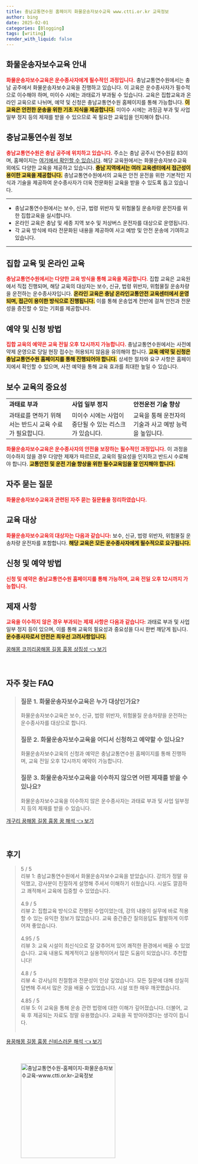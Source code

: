 ```yaml
---
title: 충남교통연수원 홈페이지 화물운송자보수교육 www.ctti.or.kr 교육정보
author: bing
date: 2025-02-01
categories: [Blogging]
tags: [writing]
render_with_liquid: false
---
```



<h2 id='화물운송자보수교육안내'>화물운송자보수교육 안내</h2>

<p><b><span style="color: #ee2323;">화물운송자보수교육은 운수종사자에게 필수적인 과정입니다.</span></b> 충남교통연수원에서는 충남 공주에서 화물운송자보수교육을 진행하고 있습니다. 이 교육은 운수종사자가 필수적으로 이수해야 하며, 미이수 시에는 과태료가 부과될 수 있습니다. 교육은 집합교육과 온라인 교육으로 나뉘며, 예약 및 신청은 충남교통연수원 홈페이지를 통해 가능합니다. <b><span style="background-color: #ffe066;">이 교육은 안전한 운송을 위한 기초 지식을 제공합니다.</span></b> 미이수 시에는 과징금 부과 및 사업 일부 정지 등의 제재를 받을 수 있으므로 꼭 필요한 교육임을 인지해야 합니다.</p>

<h2 id='충남교통연수원정보'>충남교통연수원 정보</h2>

<p><b><span style="color: #ee2323;">충남교통연수원은 충남 공주에 위치하고 있습니다.</span></b> 주소는 충남 공주시 연수원길 83이며, 홈페이지는 <a href="https://www.ctti.or.kr/">여기에서 확인할 수 있습니다</a>. 해당 교육원에서는 화물운송자보수교육 외에도 다양한 교육을 제공하고 있습니다. <b><span style="background-color: #ffe066;">충남 지역에서는 여러 교육센터에서 접근성이 용이한 교육을 제공합니다.</span></b> 충남교통연수원에서의 교육은 안전 운전을 위한 기본적인 지식과 기술을 제공하여 운수종사자가 더욱 전문화된 교육을 받을 수 있도록 돕고 있습니다.</p>

<hr />

<ul>
    <li>충남교통연수원에서는 보수, 신규, 법령 위반자 및 위험물질 운송차량 운전자를 위한 집합교육을 실시합니다.</li>
    <li>온라인 교육은 충남 및 세종 지역 보수 및 저상버스 운전자를 대상으로 운영됩니다.</li>
    <li>각 교육 방식에 따라 전문화된 내용을 제공하여 사고 예방 및 안전 운송에 기여하고 있습니다.</li>
</ul>

<hr />

<h2 id='집합교육및온라인교육'>집합 교육 및 온라인 교육</h2>

<p><b><span style="color: #ee2323;">충남교통연수원에서는 다양한 교육 방식을 통해 교육을 제공합니다.</span></b> 집합 교육은 교육원에서 직접 진행되며, 해당 교육의 대상자는 보수, 신규, 법령 위반자, 위험물질 운송차량을 운전하는 운수종사자입니다. <b><span style="background-color: #ffe066;">온라인 교육은 충남 온라인교통안전 교육센터에서 운영되며, 접근이 용이한 방식으로 진행됩니다.</span></b> 이를 통해 운송업계 전반에 걸쳐 안전과 전문성을 증진할 수 있는 기회를 제공합니다.</p>

<h2 id='예약및신청방법'>예약 및 신청 방법</h2>

<p><b><span style="color: #ee2323;">집합 교육의 예약은 교육 전일 오후 12시까지 가능합니다.</span></b> 충남교통연수원에서는 사전예약제 운영으로 당일 현장 접수는 허용되지 않음을 유의해야 합니다. <b><span style="background-color: #ffe066;">교육 예약 및 신청은 충남교통연수원 홈페이지를 통해 진행되어야 합니다.</span></b> 상세한 절차와 요구 사항은 홈페이지에서 확인할 수 있으며, 사전 예약을 통해 교육 효과를 최대한 높일 수 있습니다.</p>

<h2 id='보수교육의중요성'>보수 교육의 중요성</h2>

<table>
    <tr>
        <td><b>과태료 부과</b></td>
        <td><b>사업 일부 정지</b></td>
        <td><b>안전운전 기술 향상</b></td>
    </tr>
    <tr>
        <td>과태료를 면하기 위해서는 반드시 교육 수료가 필요합니다.</td>
        <td>미이수 시에는 사업이 중단될 수 있는 리스크가 있습니다.</td>
        <td>교육을 통해 운전자의 기술과 사고 예방 능력을 높입니다.</td>
    </tr>
</table>

<p><b><span style="color: #ee2323;">화물운송자보수교육은 운수종사자의 안전을 보장하는 필수적인 과정입니다.</span></b> 이 과정을 이수하지 않을 경우 다양한 제재가 따르므로, 교육의 필요성을 인지하고 반드시 수료해야 합니다. <b><span style="background-color: #ffe066;">교통안전 및 운전 기술 향상을 위한 필수교육임을 잘 인지해야 합니다.</span></b></p>

<h2 id='자주묻는질문'>자주 묻는 질문</h2>

<p><b><span style="color: #ee2323;">화물운송자보수교육과 관련된 자주 묻는 질문들을 정리하였습니다.</span></b></p>

<h2 id='교육대상'>교육 대상</h2>

<p><b><span style="color: #ee2323;">화물운송자보수교육의 대상자는 다음과 같습니다:</span></b> 보수, 신규, 법령 위반자, 위험물질 운송차량 운전자를 포함합니다. <b><span style="background-color: #ffe066;">해당 교육은 모든 운수종사자에게 필수적으로 요구됩니다.</span></b></p>

<h2 id='신청및예약'>신청 및 예약 방법</h2>

<p><b><span style="color: #ee2323;">신청 및 예약은 충남교통연수원 홈페이지를 통해 가능하며, 교육 전일 오후 12시까지 가능합니다.</span></b></p>

<h2 id='제재사항'>제재 사항</h2>

<p><b><span style="color: #ee2323;">교육을 이수하지 않은 경우 부과되는 제재 사항은 다음과 같습니다:</span></b> 과태료 부과 및 사업 일부 정지 등이 있으며, 이를 통해 교육의 필요성과 중요성을 다시 한번 깨닫게 됩니다. <b><span style="background-color: #ffe066;">운수종사자로서 안전은 최우선 고려사항입니다.</span></b></p>


<p><a class="click-button" title="꿈해몽 코끼리꿈해몽 길몽 흉몽 상징성" href="https://blackassets.github.io/posts/%EA%BF%88%ED%95%B4%EB%AA%BD-%EC%BD%94%EB%81%BC%EB%A6%AC%EA%BF%88%ED%95%B4%EB%AA%BD-%EA%B8%B8%EB%AA%BD-%ED%9D%89%EB%AA%BD-%EC%83%81%EC%A7%95%EC%84%B1/" rel="dofollow">꿈해몽 코끼리꿈해몽 길몽 흉몽 상징성 👈 보기</a></p><br>
<h2 id='자주_찾는_FAQ'>자주 찾는 FAQ</h2>
<div itemscope="" itemtype="https://schema.org/FAQPage"> 
<blockquote> 
<div itemscope="" itemprop="mainEntity" itemtype="https://schema.org/Question"> 
<h3 itemprop="name">질문 1. 화물운송자보수교육은 누가 대상인가요?</h3> 
<div itemscope="" itemprop="acceptedAnswer" itemtype="https://schema.org/Answer"> 
<span itemprop="text"> 
<p>화물운송자보수교육은 보수, 신규, 법령 위반자, 위험물질 운송차량을 운전하는 운수종사자를 대상으로 합니다.</p> 
</span> 
</div> 
</div> 
<div itemscope="" itemprop="mainEntity" itemtype="https://schema.org/Question"> 
<h3 itemprop="name">질문 2. 화물운송자보수교육을 어디서 신청하고 예약할 수 있나요?</h3> 
<div itemscope="" itemprop="acceptedAnswer" itemtype="https://schema.org/Answer"> 
<span itemprop="text"> 
<p>화물운송자보수교육의 신청과 예약은 충남교통연수원 홈페이지를 통해 진행하며, 교육 전일 오후 12시까지 예약이 가능합니다.</p> 
</span> 
</div> 
</div> 
<div itemscope="" itemprop="mainEntity" itemtype="https://schema.org/Question"> 
<h3 itemprop="name">질문 3. 화물운송자보수교육을 이수하지 않으면 어떤 제재를 받을 수 있나요?</h3> 
<div itemscope="" itemprop="acceptedAnswer" itemtype="https://schema.org/Answer"> 
<span itemprop="text"> 
<p>화물운송자보수교육을 이수하지 않은 운수종사자는 과태료 부과 및 사업 일부정지 등의 제재를 받을 수 있습니다.</p> 
</span> 
</div> 
</div> 
</blockquote> 
</div>
<p><a class="click-button" title="개구리 꿈해몽 길몽 흉몽 꿈 해석" href="https://blackassets.github.io/posts/%EA%B0%9C%EA%B5%AC%EB%A6%AC-%EA%BF%88%ED%95%B4%EB%AA%BD-%EA%B8%B8%EB%AA%BD-%ED%9D%89%EB%AA%BD-%EA%BF%88-%ED%95%B4%EC%84%9D/" rel="dofollow">개구리 꿈해몽 길몽 흉몽 꿈 해석 👈 보기</a></p><br>
<h2 id='후기'>후기</h2>
<div itemscope itemtype="https://schema.org/Product">
  <blockquote>
  <div itemprop="review" itemscope itemtype="https://schema.org/Review">
      <div itemprop="reviewRating" itemscope itemtype="https://schema.org/Rating"> <span itemprop="ratingValue">5</span> / <span itemprop="bestRating">5</span> </div>
      <span itemprop="reviewBody">리뷰 1: 충남교통연수원에서 화물운송자보수교육을 받았습니다. 강의가 정말 유익했고, 강사분이 친절하게 설명해 주셔서 이해하기 쉬웠습니다. 시설도 깔끔하고 쾌적해서 교육에 집중할 수 있었습니다.</span>
  </div>
  <br>
  <div itemprop="review" itemscope itemtype="https://schema.org/Review">
      <div itemprop="reviewRating" itemscope itemtype="https://schema.org/Rating"> <span itemprop="ratingValue">4.9</span> / <span itemprop="bestRating">5</span> </div>
      <span itemprop="reviewBody">리뷰 2: 집합교육 방식으로 진행된 수업이었는데, 강의 내용이 실무에 바로 적용할 수 있는 유익한 정보가 많았습니다. 교육 중간중간 질의응답도 활발하게 이루어져 좋았습니다.</span>
  </div>
  <br>
  <div itemprop="review" itemscope itemtype="https://schema.org/Review">
      <div itemprop="reviewRating" itemscope itemtype="https://schema.org/Rating"> <span itemprop="ratingValue">4.95</span> / <span itemprop="bestRating">5</span> </div>
      <span itemprop="reviewBody">리뷰 3: 교육 시설이 최신식으로 잘 갖추어져 있어 쾌적한 환경에서 배울 수 있었습니다. 교육 내용도 체계적이고 실용적이어서 많은 도움이 되었습니다. 추천합니다!</span>
  </div>
  <br>
  <div itemprop="review" itemscope itemtype="https://schema.org/Review">
      <div itemprop="reviewRating" itemscope itemtype="https://schema.org/Rating"> <span itemprop="ratingValue">4.8</span> / <span itemprop="bestRating">5</span> </div>
      <span itemprop="reviewBody">리뷰 4: 강사님의 친절함과 전문성이 인상 깊었습니다. 모든 질문에 대해 성실히 답변해 주셔서 많은 것을 배울 수 있었습니다. 시설 또한 매우 깨끗했습니다.</span>
  </div>
  <br>
  <div itemprop="review" itemscope itemtype="https://schema.org/Review">
      <div itemprop="reviewRating" itemscope itemtype="https://schema.org/Rating"> <span itemprop="ratingValue">4.85</span> / <span itemprop="bestRating">5</span> </div>
      <span itemprop="reviewBody">리뷰 5: 이 교육을 통해 운송 관련 법령에 대한 이해가 깊어졌습니다. 더불어, 교육 후 제공되는 자료도 정말 유용했습니다. 교육을 꼭 받아야겠다는 생각이 듭니다.</span>
  </div>
  <br>
  </blockquote>
</div>
<p><a class="click-button" title="용꿈해몽 길몽 흉몽 신비스러운 해석" href="https://blackassets.github.io/posts/%EC%9A%A9%EA%BF%88%ED%95%B4%EB%AA%BD-%EA%B8%B8%EB%AA%BD-%ED%9D%89%EB%AA%BD-%EC%8B%A0%EB%B9%84%EC%8A%A4%EB%9F%AC%EC%9A%B4-%ED%95%B4%EC%84%9D/" rel="dofollow">용꿈해몽 길몽 흉몽 신비스러운 해석 👈 보기</a></p><br>
<figure class="image"><img src="https://blackassets.github.io/assets/img/thumbnail/충남교통연수원-홈페이지-화물운송자보수교육-www.ctti.or.kr-교육정보.webp" alt="충남교통연수원-홈페이지-화물운송자보수교육-www.ctti.or.kr-교육정보" width="256" height="256"></figure>